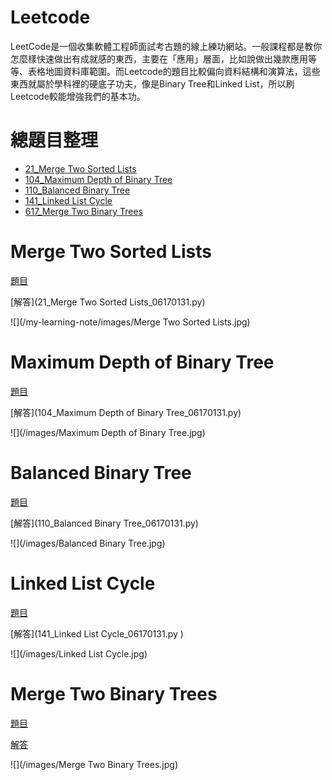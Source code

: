 # Leetcode

LeetCode是一個收集軟體工程師面試考古題的線上練功網站。一般課程都是教你怎麼樣快速做出有成就感的東西，主要在「應用」層面，比如說做出幾款應用等等、表格地圖資料庫範圍。而Leetcode的題目比較偏向資料結構和演算法，這些東西就屬於學科裡的硬底子功夫，像是Binary Tree和Linked List，所以刷Leetcode較能增強我們的基本功。

# 總題目整理
- [21_Merge Two Sorted Lists](#Merge-Two-Sorted-Lists)
- [104_Maximum Depth of Binary Tree](#Maximum-Depth-of-Binary-Tree)
- [110_Balanced Binary Tree](#Balanced-Binary-Tree)
- [141_Linked List Cycle](#Linked-List-Cycle)
- [617_Merge Two Binary Trees](#Merge-Two-Binary-Trees)

# Merge Two Sorted Lists

[題目](https://leetcode.com/problems/merge-two-sorted-lists/)

[解答](21_Merge Two Sorted Lists_06170131.py)

![](/my-learning-note/images/Merge Two Sorted Lists.jpg)

# Maximum Depth of Binary Tree 

[題目](https://leetcode.com/problems/maximum-depth-of-binary-tree/)

[解答](104_Maximum Depth of Binary Tree_06170131.py)

![](/images/Maximum Depth of Binary Tree.jpg)

# Balanced Binary Tree

[題目](https://leetcode.com/problems/balanced-binary-tree/)

[解答](110_Balanced Binary Tree_06170131.py)

![](/images/Balanced Binary Tree.jpg)

# Linked List Cycle

[題目](https://leetcode.com/problems/linked-list-cycle/)

[解答](141_Linked List Cycle_06170131.py )

![](/images/Linked List Cycle.jpg)

# Merge Two Binary Trees

[題目](https://leetcode.com/problems/merge-two-binary-trees/)

[解答](https://github.com/pignini/as/blob/master/Leetcode/225%23_Implement%20Stack%20using%20Queues_06170129.py)

![](/images/Merge Two Binary Trees.jpg)

